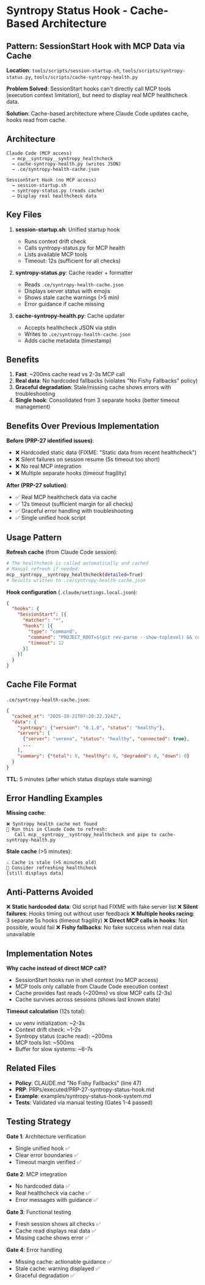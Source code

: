 # Syntropy Status Hook - Cache-Based Architecture

## Pattern: SessionStart Hook with MCP Data via Cache

**Location**: `tools/scripts/session-startup.sh`, `tools/scripts/syntropy-status.py`, `tools/scripts/cache-syntropy-health.py`

**Problem Solved**: SessionStart hooks can't directly call MCP tools (execution context limitation), but need to display real MCP healthcheck data.

**Solution**: Cache-based architecture where Claude Code updates cache, hooks read from cache.

## Architecture

```
Claude Code (MCP access)
  → mcp__syntropy__syntropy_healthcheck
  → cache-syntropy-health.py (writes JSON)
  → .ce/syntropy-health-cache.json

SessionStart Hook (no MCP access)
  → session-startup.sh
  → syntropy-status.py (reads cache)
  → Display real healthcheck data
```

## Key Files

1. **session-startup.sh**: Unified startup hook
   - Runs context drift check
   - Calls syntropy-status.py for MCP health
   - Lists available MCP tools
   - Timeout: 12s (sufficient for all checks)

2. **syntropy-status.py**: Cache reader + formatter
   - Reads `.ce/syntropy-health-cache.json`
   - Displays server status with emojis
   - Shows stale cache warnings (>5 min)
   - Error guidance if cache missing

3. **cache-syntropy-health.py**: Cache updater
   - Accepts healthcheck JSON via stdin
   - Writes to `.ce/syntropy-health-cache.json`
   - Adds cache metadata (timestamp)

## Benefits

1. **Fast**: ~200ms cache read vs 2-3s MCP call
2. **Real data**: No hardcoded fallbacks (violates "No Fishy Fallbacks" policy)
3. **Graceful degradation**: Stale/missing cache shows errors with troubleshooting
4. **Single hook**: Consolidated from 3 separate hooks (better timeout management)

## Benefits Over Previous Implementation

**Before (PRP-27 identified issues)**:
- ❌ Hardcoded static data (FIXME: "Static data from recent healthcheck")
- ❌ Silent failures on session resume (5s timeout too short)
- ❌ No real MCP integration
- ❌ Multiple separate hooks (timeout fragility)

**After (PRP-27 solution)**:
- ✅ Real MCP healthcheck data via cache
- ✅ 12s timeout (sufficient margin for all checks)
- ✅ Graceful error handling with troubleshooting
- ✅ Single unified hook script

## Usage Pattern

**Refresh cache** (from Claude Code session):
```bash
# The healthcheck is called automatically and cached
# Manual refresh if needed:
mcp__syntropy__syntropy_healthcheck(detailed=True)
# Results written to .ce/syntropy-health-cache.json
```

**Hook configuration** (`.claude/settings.local.json`):
```json
{
  "hooks": {
    "SessionStart": [{
      "matcher": "*",
      "hooks": [{
        "type": "command",
        "command": "PROJECT_ROOT=$(git rev-parse --show-toplevel) && cd \"$PROJECT_ROOT/tools\" && bash scripts/session-startup.sh",
        "timeout": 12
      }]
    }]
  }
}
```

## Cache File Format

`.ce/syntropy-health-cache.json`:
```json
{
  "cached_at": "2025-10-21T07:20:22.324Z",
  "data": {
    "syntropy": {"version": "0.1.0", "status": "healthy"},
    "servers": [
      {"server": "serena", "status": "healthy", "connected": true},
      ...
    ],
    "summary": {"total": 9, "healthy": 9, "degraded": 0, "down": 0}
  }
}
```

**TTL**: 5 minutes (after which status displays stale warning)

## Error Handling Examples

**Missing cache**:
```
❌ Syntropy health cache not found
🔧 Run this in Claude Code to refresh:
   Call mcp__syntropy__syntropy_healthcheck and pipe to cache-syntropy-health.py
```

**Stale cache** (>5 minutes):
```
⚠️ Cache is stale (>5 minutes old)
🔧 Consider refreshing healthcheck
[still displays data]
```

## Anti-Patterns Avoided

❌ **Static hardcoded data**: Old script had FIXME with fake server list
❌ **Silent failures**: Hooks timing out without user feedback
❌ **Multiple hooks racing**: 3 separate 5s hooks (timeout fragility)
❌ **Direct MCP calls in hooks**: Not possible, would fail
❌ **Fishy fallbacks**: No fake success when real data unavailable

## Implementation Notes

**Why cache instead of direct MCP call?**
- SessionStart hooks run in shell context (no MCP access)
- MCP tools only callable from Claude Code execution context
- Cache provides fast reads (~200ms) vs slow MCP calls (2-3s)
- Cache survives across sessions (shows last known state)

**Timeout calculation** (12s total):
- uv venv initialization: ~2-3s
- Context drift check: ~1-2s
- Syntropy status (cache read): ~200ms
- MCP tools list: ~500ms
- Buffer for slow systems: ~6-7s

## Related Files

- **Policy**: CLAUDE.md "No Fishy Fallbacks" (line 47)
- **PRP**: PRPs/executed/PRP-27-syntropy-status-hook.md
- **Example**: examples/syntropy-status-hook-system.md
- **Tests**: Validated via manual testing (Gates 1-4 passed)

## Testing Strategy

**Gate 1**: Architecture verification
- Single unified hook ✅
- Clear error boundaries ✅
- Timeout margin verified ✅

**Gate 2**: MCP integration
- No hardcoded data ✅
- Real healthcheck via cache ✅
- Error messages with guidance ✅

**Gate 3**: Functional testing
- Fresh session shows all checks ✅
- Cache read displays real data ✅
- Missing cache shows error ✅

**Gate 4**: Error handling
- Missing cache: actionable guidance ✅
- Stale cache: warning displayed ✅
- Graceful degradation ✅
